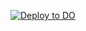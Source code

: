 
[![Deploy to DO](https://www.deploytodo.com/do-btn-blue.svg)](https://cloud.digitalocean.com/apps/new?repo=https://github.com/Zachary-Johnston/insta-python/tree/main)
